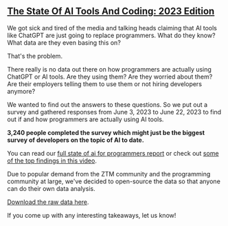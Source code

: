 ## [The State Of AI Tools And Coding: 2023 Edition](https://zerotomastery.io/blog/the-state-of-ai-tools-and-coding-2023-edition/)

We got sick and tired of the media and talking heads claiming that AI tools like ChatGPT are just going to replace programmers. What do they know? What data are they even basing this on?

That's the problem.

There really is no data out there on how programmers are actually using ChatGPT or AI tools. Are they using them? Are they worried about them? Are their employers telling them to use them or not hiring developers anymore?

We wanted to find out the answers to these questions. So we put out a survey and gathered responses from June 3, 2023 to June 22, 2023 to find out if and how programmers are actually using AI tools.

**3,240 people completed the survey which might just be the biggest survey of developers on the topic of AI to date.**

You can read our [full state of ai for programmers report](https://zerotomastery.io/blog/the-state-of-ai-tools-and-coding-2023-edition/) or check out [some of the top findings in this video](https://youtu.be/iSi7TiG0Tc8).

Due to popular demand from the ZTM community and the programming community at large, we've decided to open-source the data so that anyone can do their own data analysis.

[Download the raw data here](https://docs.google.com/spreadsheets/d/1QB-oElqOELOlpFzOv6oBcsOh9FDX-DNbsn6wU3hlpzU/edit?pli=1#gid=0).

If you come up with any interesting takeaways, let us know!
